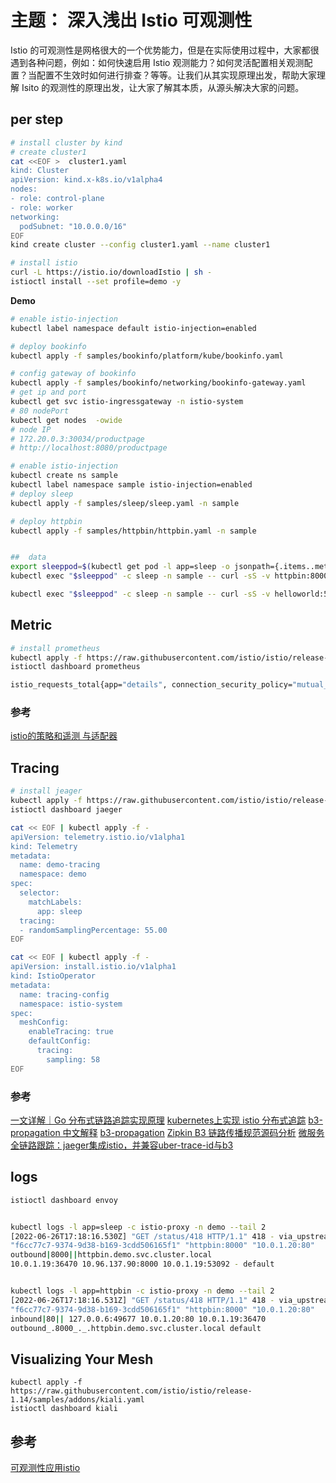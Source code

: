 # 主题： 深入浅出 Istio 可观测性
Istio 的可观测性是网格很大的一个优势能力，但是在实际使用过程中，大家都很遇到各种问题，例如：如何快速启用 Istio 观测能力？如何灵活配置相关观测配置？当配置不生效时如何进行排查？等等。让我们从其实现原理出发，帮助大家理解 Isito 的观测性的原理出发，让大家了解其本质，从源头解决大家的问题。


## per step
```bash
# install cluster by kind
# create cluster1
cat <<EOF >  cluster1.yaml
kind: Cluster
apiVersion: kind.x-k8s.io/v1alpha4
nodes:
- role: control-plane
- role: worker
networking:
  podSubnet: "10.0.0.0/16" 
EOF
kind create cluster --config cluster1.yaml --name cluster1

# install istio
curl -L https://istio.io/downloadIstio | sh -
istioctl install --set profile=demo -y
```
**Demo**
```bash
# enable istio-injection
kubectl label namespace default istio-injection=enabled

# deploy bookinfo
kubectl apply -f samples/bookinfo/platform/kube/bookinfo.yaml

# config gateway of bookinfo
kubectl apply -f samples/bookinfo/networking/bookinfo-gateway.yaml
# get ip and port
kubectl get svc istio-ingressgateway -n istio-system
# 80 nodePort
kubectl get nodes  -owide
# node IP
# 172.20.0.3:30034/productpage
# http://localhost:8080/productpage

# enable istio-injection
kubectl create ns sample
kubectl label namespace sample istio-injection=enabled
# deploy sleep
kubectl apply -f samples/sleep/sleep.yaml -n sample

# deploy httpbin
kubectl apply -f samples/httpbin/httpbin.yaml -n sample


##  data
export sleeppod=$(kubectl get pod -l app=sleep -o jsonpath={.items..metadata.name} -n sample)
kubectl exec "$sleeppod" -c sleep -n sample -- curl -sS -v httpbin:8000/status/418

kubectl exec "$sleeppod" -c sleep -n sample -- curl -sS -v helloworld:5000/hello


```

## Metric
```bash
# install prometheus
kubectl apply -f https://raw.githubusercontent.com/istio/istio/release-1.14/samples/addons/prometheus.yaml
istioctl dashboard prometheus

istio_requests_total{app="details", connection_security_policy="mutual_tls", destination_app="details", destination_canonical_revision="v1", destination_canonical_service="details", destination_cluster="Kubernetes", destination_principal="spiffe://cluster.local/ns/default/sa/bookinfo-details", destination_service="details.default.svc.cluster.local", destination_service_name="details", destination_service_namespace="default", destination_version="v1", destination_workload="details-v1", destination_workload_namespace="default", instance="10.0.1.15:15020", job="kubernetes-pods", namespace="default", pod="details-v1-5498c86cf5-b9hk6", pod_template_hash="5498c86cf5", reporter="destination", request_protocol="http", response_code="200", response_flags="-", security_istio_io_tlsMode="istio", service_istio_io_canonical_name="details", service_istio_io_canonical_revision="v1", source_app="productpage", source_canonical_revision="v1", source_canonical_service="productpage", source_cluster="Kubernetes", source_principal="spiffe://cluster.local/ns/default/sa/bookinfo-productpage", source_version="v1", source_workload="productpage-v1", source_workload_namespace="default", version="v1"}

```
### 参考
[istio的策略和遥测 与适配器](https://blog.csdn.net/h2604396739/article/details/116274060)


## Tracing
```bash
# install jeager
kubectl apply -f https://raw.githubusercontent.com/istio/istio/release-1.14/samples/addons/jaeger.yaml
istioctl dashboard jaeger
```


```bash
cat << EOF | kubectl apply -f -
apiVersion: telemetry.istio.io/v1alpha1
kind: Telemetry
metadata:
  name: demo-tracing
  namespace: demo
spec:
  selector:
    matchLabels:
      app: sleep
  tracing:
  - randomSamplingPercentage: 55.00
EOF

cat << EOF | kubectl apply -f -
apiVersion: install.istio.io/v1alpha1
kind: IstioOperator
metadata:
  name: tracing-config
  namespace: istio-system
spec:
  meshConfig:
    enableTracing: true
    defaultConfig:
      tracing:
        sampling: 58
EOF
```



### 参考
[一文详解｜Go 分布式链路追踪实现原理](https://blog.csdn.net/m0_59358648/article/details/125447634)
[kubernetes上实现 istio 分布式追踪](https://help.aliyun.com/document_detail/65437.html)
[b3-propagation 中文解释](https://juejin.cn/post/6865630766857584648)
[b3-propagation](https://github.com/openzipkin/b3-propagation)
[Zipkin B3 链路传播规范源码分析](https://juejin.cn/post/7059756331451809822)
[微服务全链路跟踪：jaeger集成istio，并兼容uber-trace-id与b3](https://cloud.tencent.com/developer/article/1622931)

## logs
```bash
istioctl dashboard envoy


kubectl logs -l app=sleep -c istio-proxy -n demo --tail 2
[2022-06-26T17:18:16.530Z] "GET /status/418 HTTP/1.1" 418 - via_upstream - "-" 0 135 2 2 "-" "curl/7.83.1-DEV" 
"f6cc77c7-9374-9d38-b169-3cdd506165f1" "httpbin:8000" "10.0.1.20:80" 
outbound|8000||httpbin.demo.svc.cluster.local 
10.0.1.19:36470 10.96.137.90:8000 10.0.1.19:53092 - default


kubectl logs -l app=httpbin -c istio-proxy -n demo --tail 2
[2022-06-26T17:18:16.531Z] "GET /status/418 HTTP/1.1" 418 - via_upstream - "-" 0 135 1 1 "-" "curl/7.83.1-DEV" 
"f6cc77c7-9374-9d38-b169-3cdd506165f1" "httpbin:8000" "10.0.1.20:80" 
inbound|80|| 127.0.0.6:49677 10.0.1.20:80 10.0.1.19:36470 
outbound_.8000_._.httpbin.demo.svc.cluster.local default
```

## Visualizing Your Mesh
```
kubectl apply -f https://raw.githubusercontent.com/istio/istio/release-1.14/samples/addons/kiali.yaml
istioctl dashboard kiali
```


## 参考
[可观测性应用istio](http://blog.mykernel.cn/2021/09/20/%E5%8F%AF%E8%A7%82%E6%B5%8B%E6%80%A7%E5%BA%94%E7%94%A8istio/)
